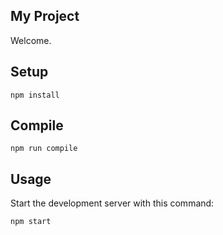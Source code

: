 My Project
---
 
Welcome.
 
 
Setup
---
 
```
npm install
```


Compile
---
 
```
npm run compile
```


Usage
---
 
Start the development server with this command:
 
```
npm start
```
 
 
 